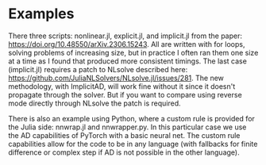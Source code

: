 # Examples

There three scripts: nonlinear.jl, explicit.jl, and implicit.jl from the paper: <https://doi.org/10.48550/arXiv.2306.15243>.  All are written with for loops, solving problems of increasing size, but in practice I often ran them one size at a time as I found that produced more consistent timings.  The last case (implicit.jl) requires a patch to NLsolve described here: <https://github.com/JuliaNLSolvers/NLsolve.jl/issues/281>.  The new methodology, with ImplicitAD, will work fine without it since it doesn't propagate through the solver.  But if you want to compare using reverse mode directly through NLsolve the patch is required.

There is also an example using Python, where a custom rule is provided for the Julia side: nnwrap.jl and nnwrapper.py.  In this particular case we use the AD capabilities of PyTorch with a basic neural net.  The custom rule capabilities allow for the code to be in any language (with fallbacks for finite difference or complex step if AD is not possible in the other language).

